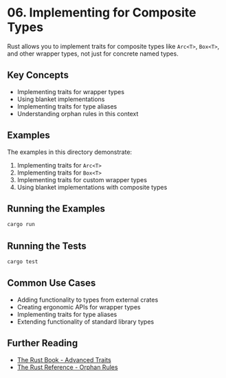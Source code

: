 # 06. Implementing for Composite Types

Rust allows you to implement traits for composite types like `Arc<T>`, `Box<T>`, and other wrapper types, not just for concrete named types.

## Key Concepts

- Implementing traits for wrapper types
- Using blanket implementations
- Implementing traits for type aliases
- Understanding orphan rules in this context

## Examples

The examples in this directory demonstrate:

1. Implementing traits for `Arc<T>`
2. Implementing traits for `Box<T>`
3. Implementing traits for custom wrapper types
4. Using blanket implementations with composite types

## Running the Examples

```bash
cargo run
```

## Running the Tests

```bash
cargo test
```

## Common Use Cases

- Adding functionality to types from external crates
- Creating ergonomic APIs for wrapper types
- Implementing traits for type aliases
- Extending functionality of standard library types

## Further Reading

- [The Rust Book - Advanced Traits](https://doc.rust-lang.org/book/ch19-03-advanced-traits.html)
- [The Rust Reference - Orphan Rules](https://doc.rust-lang.org/reference/items/implementations.html#orphan-rules)
